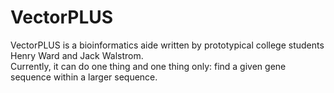 VectorPLUS
==========
VectorPLUS is a bioinformatics aide written by prototypical college students Henry Ward and Jack Walstrom.<br />
Currently, it can do one thing and one thing only: find a given gene sequence within a larger sequence.
